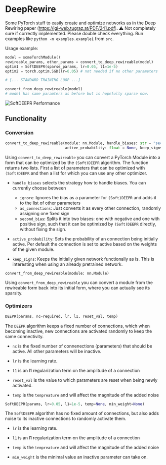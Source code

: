 # DeepRewire
Some PyTorch stuff to easily create and optimize networks as in the Deep Rewiring paper (https://igi-web.tugraz.at/PDF/241.pdf).
⚠️ Not completely sure if correctly implemented. Please double check everything.
Run examples like `python -m examples.example1` from `src`.

Usage example:
```python
model = someTorchModule()
rewireable_params, other_params = convert_to_deep_rewireable(model)
optim1 = SoftDEEPR(sparse_params, lr=0.05, l1=1e-5) 
optim2 = torch.optim.SGD(lr=0.05) # not needed if no other parameters

# [... STANDARD TRAINING LOOP ...]

convert_from_deep_rewireable(model)
# model has same paramters as before but is hopefully sparse now.
```

![SoftDEEPR Performance](https://github.com/LuggiStruggi/DeepRewire/blob/main/images/mnist_softdeepr.svg)


## Functionality

### Conversion

```python
convert_to_deep_rewireable(module: nn.Module, handle_biases: str = "second_bias",
                           active_probability: float = None, keep_signs: bool = False)
```
Using `convert_to_deep_rewireable` you can convert a PyTorch Module into a form that can be optimized by the `(Soft)DEEPR` algorithm.
The function returns two lists. First a list of parameters that can be optimized with `(Soft)DEEPR` and then a list for which you can use any other optimizer.

- `handle_biases` selects the strategy how to handle biases. You can currently choose between
    - `ignore`: Ignores the bias as a parameter for `(Soft)DEEPR` and adds it to the list of other parameters
    - `as_connections`: Just converts it as every other connection, randomly assigning one fixed sign
    - `second_bias`: Splits it into two biases: one with negative and one with positive sign, such that it can be optimized by `(Soft)DEEPR` directly, without fixing the sign.
 
- `active_probability`: Sets the probability of an connection being initially active. Per default the connection is set to active based on the weights of the given module.

- `keep_signs`: Keeps the initially given network functionally as is. This is interesting when using an already pretrained network.

```python
convert_from_deep_rewireable(module: nn.Module)
```
Using `convert_from_deep_rewireable` you can convert a module from the rewireable form back into its initial form, where you can actually see its sparsity.

### Optimizers
```python
DEEPR(params, nc=required, lr, l1, reset_val, temp)
```
The `DEEPR` algorithm keeps a fixed number of connections, which when becoming inactive, new connections are activated randomly to keep the same connectivity.

- `nc` is the fixed number of connenections (parameters) that should be active. All other parameters will be inactive.

- `lr` is the learning rate.

- `l1` is an l1 regularization term on the amplitude of a connection

- `reset_val` is the value to which parameters are reset when being newly activated.

- `temp` is the `tempreature` and will affect the magnitude of the added noise

```python
SoftDEEPR(params, lr=0.05, l1=1e-5, temp=None, min_weight=None)
```

The `SoftDEEPR` algorithm has no fixed amount of connections, but also adds noise to its inactive connections to randomly activate them.

- `lr` is the learning rate.

- `l1` is an l1 regularization term on the amplitude of a connection

- `temp` is the `tempreature` and will affect the magnitude of the added noise

- `min_weight` is the minimal value an inactive parameter can take on.

